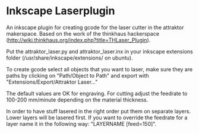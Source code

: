 Inkscape Laserplugin
====================

An inkscape plugin for creating gcode for the laser cutter in the attraktor makerspace.
Based on the work of the thinkhaus hackerspace (http://wiki.thinkhaus.org/index.php?title=THLaser_Plugin).

Put the attraktor_laser.py and attraktor_laser.inx in your inkscape extensions folder (/usr/share/inkscape/extensions/ on ubuntu).

To create gcode select all objects that you want to laser, make sure they are paths by clicking on "Path/Object to Path" and export with "Extensions/Export/Attraktor Laser..."

The default values are OK for engraving. For cutting adjust the feedrate to 100-200 mm/minute depending on the material thickness.

In order to have stuff lasered in the right order put them on separate layers. Lower layers will be lasered first. If you want to override the feedrate for a layer name it in the following way: "LAYERNAME [feed=150]".
